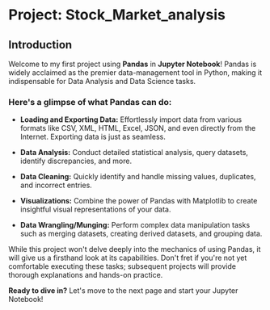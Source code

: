 # Project: Stock_Market_analysis


## Introduction

Welcome to my first project using **Pandas** in **Jupyter Notebook**! Pandas is widely acclaimed as the premier data-management tool in Python, making it indispensable for Data Analysis and Data Science tasks.

### Here's a glimpse of what Pandas can do:

- **Loading and Exporting Data:** Effortlessly import data from various formats like CSV, XML, HTML, Excel, JSON, and even directly from the Internet. Exporting data is just as seamless.
  
- **Data Analysis:** Conduct detailed statistical analysis, query datasets, identify discrepancies, and more.
  
- **Data Cleaning:** Quickly identify and handle missing values, duplicates, and incorrect entries.
  
- **Visualizations:** Combine the power of Pandas with Matplotlib to create insightful visual representations of your data.
  
- **Data Wrangling/Munging:** Perform complex data manipulation tasks such as merging datasets, creating derived datasets, and grouping data.

While this project won't delve deeply into the mechanics of using Pandas, it will give us a firsthand look at its capabilities. Don't fret if you're not yet comfortable executing these tasks; subsequent projects will provide thorough explanations and hands-on practice.

**Ready to dive in?** Let's move to the next page and start your Jupyter Notebook!
